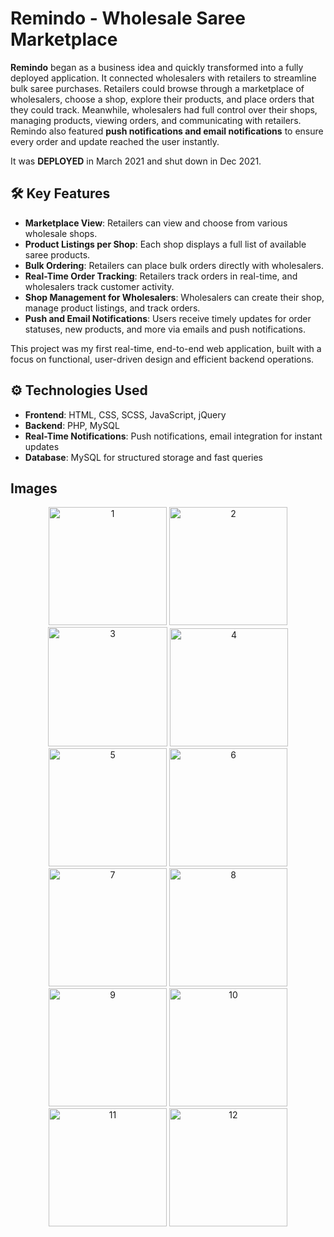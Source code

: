 # Remindo - Wholesale Saree Marketplace

**Remindo** began as a business idea and quickly transformed into a fully deployed application. It connected wholesalers with retailers to streamline bulk saree purchases. Retailers could browse through a marketplace of wholesalers, choose a shop, explore their products, and place orders that they could track. Meanwhile, wholesalers had full control over their shops, managing products, viewing orders, and communicating with retailers. Remindo also featured **push notifications and email notifications** to ensure every order and update reached the user instantly.

It was **DEPLOYED** in March 2021 and shut down in Dec 2021.

## 🛠️ Key Features

- **Marketplace View**: Retailers can view and choose from various wholesale shops.
- **Product Listings per Shop**: Each shop displays a full list of available saree products.
- **Bulk Ordering**: Retailers can place bulk orders directly with wholesalers.
- **Real-Time Order Tracking**: Retailers track orders in real-time, and wholesalers track customer activity.
- **Shop Management for Wholesalers**: Wholesalers can create their shop, manage product listings, and track orders.
- **Push and Email Notifications**: Users receive timely updates for order statuses, new products, and more via emails and push notifications.

This project was my first real-time, end-to-end web application, built with a focus on functional, user-driven design and efficient backend operations.

## ⚙️ Technologies Used

- **Frontend**: HTML, CSS, SCSS, JavaScript, jQuery
- **Backend**: PHP, MySQL
- **Real-Time Notifications**: Push notifications, email integration for instant updates
- **Database**: MySQL for structured storage and fast queries

## Images

<p align="center">
<img width="189" alt="1" src="https://github.com/user-attachments/assets/5348e118-7ff9-4db0-b0bd-17f605b34e75">
<img width="189" alt="2" src="https://github.com/user-attachments/assets/1a0cb7d1-773e-4528-8eba-02d112947447">
<img width="191" alt="3" src="https://github.com/user-attachments/assets/9255495a-fe66-49fb-8b7a-13505ba3fbf6">
<img width="189" alt="4" src="https://github.com/user-attachments/assets/09806dc3-5f49-4a01-8160-0cc520d9d464">
<img width="189" alt="5" src="https://github.com/user-attachments/assets/bebe0bd2-ad60-425b-a3a1-949ccc2d8758">
<img width="189" alt="6" src="https://github.com/user-attachments/assets/8383213e-db25-4b0e-b6ca-ad4ef8df8d79">
<img width="189" alt="7" src="https://github.com/user-attachments/assets/456ab9ef-9ed9-4f64-a7a8-08070f0e1f7b">
<img width="189" alt="8" src="https://github.com/user-attachments/assets/09d7cc03-1a3f-4a49-91c2-089aac29851e">
<img width="189" alt="9" src="https://github.com/user-attachments/assets/c9713f91-68e3-4e05-8916-4fbf6f06ed23">
<img width="189" alt="10" src="https://github.com/user-attachments/assets/db6cfd90-9c1b-4434-ad50-bf47918bf388">
<img width="189" alt="11" src="https://github.com/user-attachments/assets/69877e08-c05d-4b8c-a207-b1570665ccc5">
<img width="189" alt="12" src="https://github.com/user-attachments/assets/14dbc3ad-fe1a-444e-a914-efee0530f017">
</p>
